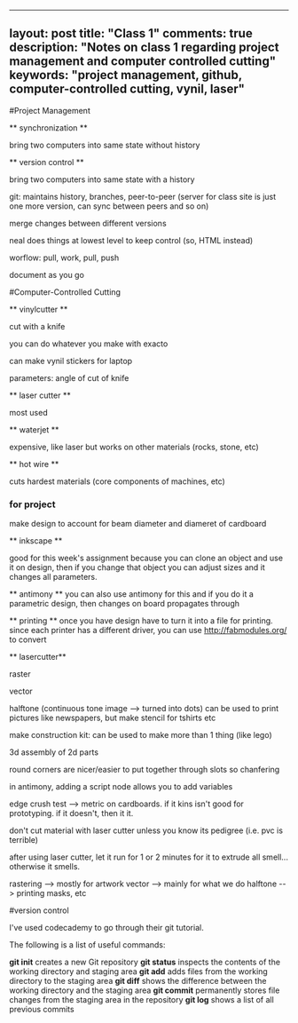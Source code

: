 ----
layout: post
title: "Class 1"
comments: true
description: "Notes on class 1 regarding project management and computer controlled cutting"
keywords: "project management, github, computer-controlled cutting, vynil, laser"
---


#Project Management


** synchronization **

bring two computers into same state without history

** version control **

bring two computers into same state with a history

git: maintains history, branches, peer-to-peer (server for class site is just one more version, can sync between peers and so on)

merge changes between different versions

neal does things at lowest level to keep control (so, HTML instead)

worflow: pull, work, pull, push

document as you go


#Computer-Controlled Cutting

** vinylcutter **

cut with a knife

you can do whatever you make with exacto

can make vynil stickers for laptop

parameters: angle of cut of knife

** laser cutter **

most used 

** waterjet **

expensive, like laser but works on other materials (rocks, stone, etc)

** hot wire **

cuts hardest materials (core components of machines, etc)

### for project
make design to account for beam diameter and diameret of cardboard

** inkscape **

good for this week's assignment because you can clone an object and use it on design, then if you change that object you can adjust sizes and it changes all parameters.

** antimony **
you can also use antimony for this and if you do it a parametric design, then changes on board propagates through

** printing **
once you have design have to turn it into a file for printing. since each printer has a different driver, you can use http://fabmodules.org/ to convert 

** lasercutter**

raster

vector

halftone (continuous tone image --> turned into dots) can be used to print pictures like newspapers, but make stencil for tshirts etc

make construction kit: can be used to make more than 1 thing (like lego)

3d assembly of 2d parts

round corners are nicer/easier to put together through slots so chanfering 

in antimony, adding a script node allows you to add variables

edge crush test --> metric on cardboards. if it kins isn't good for prototyping. if it doesn't, then it it.

don't cut material with laser cutter unless you know its pedigree (i.e. pvc is terrible)

after using laser cutter, let it run for 1 or 2 minutes for it to extrude all smell... otherwise it smells.


rastering --> mostly for artwork
vector --> mainly for what we do
halftone --> printing masks, etc

#version control

I've used codecademy to go through their git tutorial.

The following is a list of useful commands:

**git init** creates a new Git repository
**git status** inspects the contents of the working directory and staging area
**git add** adds files from the working directory to the staging area
**git diff** shows the difference between the working directory and the staging area
**git commit** permanently stores file changes from the staging area in the repository
**git log** shows a list of all previous commits